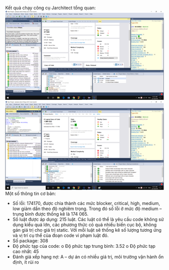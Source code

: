 Kết quả chạy công cụ Jarchitect tổng quan:
![alt text](https://github.com/hunglq-teko/JarchitectTestReport/blob/master/JAr1.png)
![alt text](https://github.com/hunglq-teko/JarchitectTestReport/blob/master/Jar2.png)
Một số thông tin cơ bản:
-	Số lỗi: 174170, được chia thành các mức blocker, critical, high, medium, low giảm dần theo độ nghiêm trọng. Trong đó số lỗi ở mức độ medium – trung bình được thống kê là 174 065. 
-	Số luật được áp dụng: 215 luật. Các luật có thể là yêu cầu code không sử dụng kiểu quá lớn, các phương thức có quá nhiều biến cục bộ, không gán giá trị cho giá trị static. Với mỗi luật sẽ thống kê số lượng tương ứng và vị trí cụ thể của đoạn code vi phạm luật đó. 
-	Số package: 308
-	Độ phức tạp của code:
o	Độ phức tạp trung bình: 3.52
o	Độ phức tạp cao nhất: 45
-	Đánh giá xếp hạng nợ: A – dự án có nhiều giá trị, môi trường vận hành ổn định, ít rủi ro
